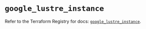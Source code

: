 # `google_lustre_instance`

Refer to the Terraform Registry for docs: [`google_lustre_instance`](https://registry.terraform.io/providers/hashicorp/google-beta/6.38.0/docs/resources/google_lustre_instance).
